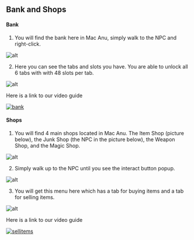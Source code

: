 Bank and Shops
---

<!-- tabs:start -->

#### **Bank**

1. You will find the bank here in Mac Anu, simply walk to the NPC and right-click.

![alt](/img/banking/bank.png)

2. Here you can see the tabs and slots you have. You are able to unlock all 6 tabs with with 48 slots per tab.

![alt](/img/banking/bankgui.png)

Here is a link to our video guide 

[![bank](http://img.youtube.com/vi/RO6oB8mjYB8/0.jpg)](https://www.youtube.com/watch?v=mMvHLCI_dNw "How to Access Bank")

#### **Shops**

1. You will find 4 main shops located in Mac Anu. The Item Shop (picture below), the Junk Shop (the NPC in the picture below), the Weapon Shop, and the Magic Shop.

![alt](/img/shop/shop.png)

2. Simply walk up to the NPC until you see the interact button popup.

![alt](/img/shop/interact.png)

3. You will get this menu here which has a tab for buying items and a tab for selling items. 

![alt](/img/shop/shopgui.png)

Here is a link to our video guide 

[![sellitems](http://img.youtube.com/vi/RO6oB8mjYB8/0.jpg)](https://www.youtube.com/watch?v=sxVf3rH8uNc "How to Sell Items")

<!-- tabs:end -->
